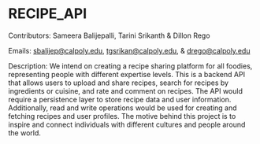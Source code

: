 # RECIPE_API

Contributors: 
Sameera Balijepalli, Tarini Srikanth & Dillon Rego


Emails: 
sbalijep@calpoly.edu, tgsrikan@calpoly.edu, & drego@calpoly.edu


Description:
We intend on creating a recipe sharing platform for all foodies, representing people with different expertise levels. This is a backend API that allows users to upload and share recipes, search for recipes by ingredients or cuisine, and rate and comment on recipes. The API would require a persistence layer to store recipe data and user information. Additionally, read and write operations would be used for creating and fetching recipes and user profiles. The motive behind this project is to inspire and connect individuals with different cultures and people around the world. 
